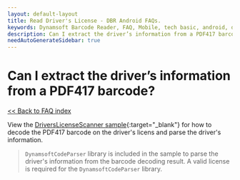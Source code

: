 ```yaml
---
layout: default-layout
title: Read Driver's License - DBR Android FAQs.
keywords: Dynamsoft Barcode Reader, FAQ, Mobile, tech basic, android, driver license, info
description: Can I extract the driver’s information from a PDF417 barcode? - DBR Android FAQs.
needAutoGenerateSidebar: true
---
```


# Can I extract the driver’s information from a PDF417 barcode?

[<< Back to FAQ index](index.md)

View the [DriversLicenseScanner sample](https://github.com/Dynamsoft/capture-vision-mobile-samples/tree/main/Android/DriversLicenseScanner){:target="_blank"} for how to decode the PDF417 barcode on the driver's licens and parse the driver's information.

> `DynamsoftCodeParser` library is included in the sample to parse the driver's information from the barcode decoding result. A valid license is required for the `DynamsoftCodeParser` library.
